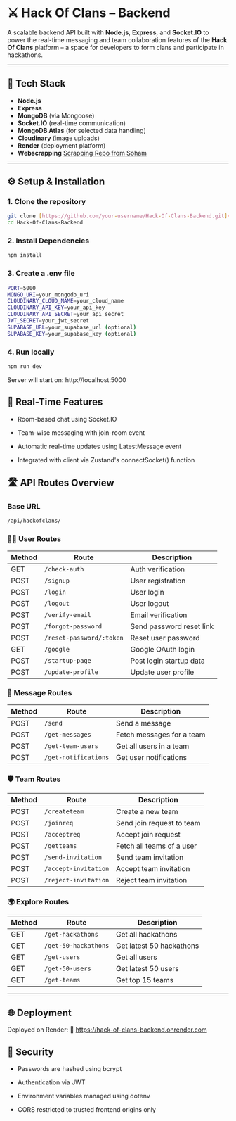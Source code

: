 # ⚔️ Hack Of Clans – Backend

A scalable backend API built with **Node.js**, **Express**, and **Socket.IO** to power the real-time messaging and team collaboration features of the **Hack Of Clans** platform – a space for developers to form clans and participate in hackathons.

---

## 🚀 Tech Stack

- **Node.js**
- **Express**
- **MongoDB** (via Mongoose)
- **Socket.IO** (real-time communication)
- **MongoDB Atlas** (for selected data handling)
- **Cloudinary** (image uploads)
- **Render** (deployment platform)
- **Webscrapping** [Scrapping Repo from Soham](https://github.com/pavigupta21/Hack_of_Clans/tree/Scrapping_backend)

---

## ⚙️ Setup & Installation

### 1. Clone the repository

```bash
git clone [https://github.com/your-username/Hack-Of-Clans-Backend.git](https://github.com/Omkar-Sankpal/Hack_Of_Clans_Backend.git)
cd Hack-Of-Clans-Backend
```

### 2. Install Dependencies

```bash
npm install
```

### 3. Create a .env file

```bash
PORT=5000
MONGO_URI=your_mongodb_uri
CLOUDINARY_CLOUD_NAME=your_cloud_name
CLOUDINARY_API_KEY=your_api_key
CLOUDINARY_API_SECRET=your_api_secret
JWT_SECRET=your_jwt_secret
SUPABASE_URL=your_supabase_url (optional)
SUPABASE_KEY=your_supabase_key (optional)
```

### 4. Run locally 

```bash
npm run dev
```
Server will start on:
http://localhost:5000

## 💬 Real-Time Features
- Room-based chat using Socket.IO

- Team-wise messaging with join-room event

- Automatic real-time updates using LatestMessage event

- Integrated with client via Zustand's connectSocket() function

## 🛣️ API Routes Overview

### Base URL 

```bash
/api/hackofclans/
```

### 🧑‍💻 User Routes

| Method | Route                      | Description                   |
|--------|----------------------------|-------------------------------|
| GET    | `/check-auth`              | Auth verification             |
| POST   | `/signup`                  | User registration             |
| POST   | `/login`                   | User login                    |
| POST   | `/logout`                  | User logout                   |
| POST   | `/verify-email`            | Email verification            |
| POST   | `/forgot-password`         | Send password reset link      |
| POST   | `/reset-password/:token`   | Reset user password           |
| GET    | `/google`                  | Google OAuth login            |
| POST   | `/startup-page`            | Post login startup data       |
| POST   | `/update-profile`          | Update user profile           |

### 💬 Message Routes

| Method | Route                      | Description                   |
|--------|----------------------------|-------------------------------|
| POST   | `/send`                    | Send a message                |
| POST   | `/get-messages`            | Fetch messages for a team     |
| POST   | `/get-team-users`         | Get all users in a team       |
| POST   | `/get-notifications`       | Get user notifications        |

### 🛡️ Team Routes

| Method | Route                      | Description                           |
|--------|----------------------------|---------------------------------------|
| POST   | `/createteam`              | Create a new team                     |
| POST   | `/joinreq`                 | Send join request to team             |
| POST   | `/acceptreq`               | Accept join request                   |
| POST   | `/getteams`                | Fetch all teams of a user             |
| POST   | `/send-invitation`         | Send team invitation                  |
| POST   | `/accept-invitation`       | Accept team invitation                |
| POST   | `/reject-invitation`       | Reject team invitation                |

### 🌍 Explore Routes

| Method | Route                      | Description                           |
|--------|----------------------------|---------------------------------------|
| GET    | `/get-hackathons`          | Get all hackathons                    |
| GET    | `/get-50-hackathons`       | Get latest 50 hackathons              |
| GET    | `/get-users`               | Get all users                         |
| GET    | `/get-50-users`            | Get latest 50 users                   |
| GET    | `/get-teams`               | Get top 15 teams                      |

---


## 🌐 Deployment

Deployed on Render:
🔗 https://hack-of-clans-backend.onrender.com


## 🔐 Security

- Passwords are hashed using bcrypt

- Authentication via JWT

- Environment variables managed using dotenv

- CORS restricted to trusted frontend origins only
